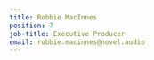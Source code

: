 ```yaml
---
title: Robbie MacInnes
position: 7
job-title: Executive Producer
email: robbie.macinnes@novel.audio
---
```


